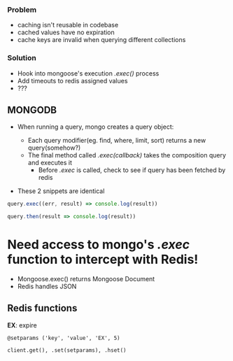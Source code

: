 ### Problem

*   caching isn't reusable in codebase
*   cached values have no expiration
*   cache keys are invalid when querying different collections

### Solution

*   Hook into mongoose's execution _.exec()_ process
*   Add timeouts to redis assigned values
*   ???

## MONGODB

*   When running a query, mongo creates a query object:

    *   Each query modifier(eg. find, where, limit, sort) returns a new query(somehow?)
    *   The final method called _.exec(callback)_ takes the composition query and executes it
        *   Before _.exec_ is called, check to see if query has been fetched by redis

*   These 2 snippets are identical

```javascript
query.exec((err, result) => console.log(result))
```

```javascript
query.then(result => console.log(result))
```

# Need access to mongo's _.exec_ function to intercept with Redis!

*   Mongoose.exec() returns Mongoose Document
*   Redis handles JSON

## Redis functions

**EX**: expire

```
@setparams ('key', 'value', 'EX', 5)

client.get(), .set(setparams), .hset()
```
